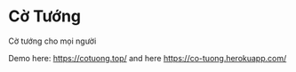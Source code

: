 # Cờ Tướng

 Cờ tướng cho mọi người
 
 Demo here: https://cotuong.top/ and here https://co-tuong.herokuapp.com/
